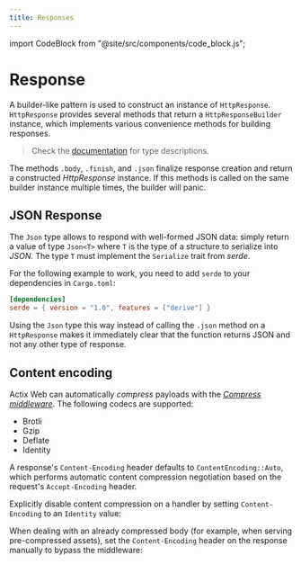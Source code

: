 ```yaml
---
title: Responses
---
```


import CodeBlock from "@site/src/components/code_block.js";

# Response

A builder-like pattern is used to construct an instance of `HttpResponse`. `HttpResponse` provides several methods that return a `HttpResponseBuilder` instance, which implements various convenience methods for building responses.

> Check the [documentation][responsebuilder] for type descriptions.

The methods `.body`, `.finish`, and `.json` finalize response creation and return a constructed _HttpResponse_ instance. If this methods is called on the same builder instance multiple times, the builder will panic.

<CodeBlock example="responses" file="main.rs" section="builder" />

## JSON Response

The `Json` type allows to respond with well-formed JSON data: simply return a value of type `Json<T>` where `T` is the type of a structure to serialize into _JSON_. The type `T` must implement the `Serialize` trait from _serde_.

For the following example to work, you need to add `serde` to your dependencies in `Cargo.toml`:

```toml
[dependencies]
serde = { version = "1.0", features = ["derive"] }
```

<CodeBlock example="responses" file="json_resp.rs" section="json-resp" />

Using the `Json` type this way instead of calling the `.json` method on a `HttpResponse` makes it immediately clear that the function returns JSON and not any other type of response.

## Content encoding

Actix Web can automatically _compress_ payloads with the [_Compress middleware_][compressmidddleware]. The following codecs are supported:

- Brotli
- Gzip
- Deflate
- Identity

A response's `Content-Encoding` header defaults to `ContentEncoding::Auto`, which performs automatic content compression negotiation based on the request's `Accept-Encoding` header.

<CodeBlock example="responses" file="auto.rs" section="auto" />

Explicitly disable content compression on a handler by setting `Content-Encoding` to an `Identity` value:

<CodeBlock example="responses" file="identity.rs" section="identity" />

When dealing with an already compressed body (for example, when serving pre-compressed assets), set the `Content-Encoding` header on the response manually to bypass the middleware:

<CodeBlock example="responses" file="identity_two.rs" section="identity-two" />

[responsebuilder]: https://docs.rs/actix-web/4/actix_web/struct.HttpResponseBuilder.html
[compressmidddleware]: https://docs.rs/actix-web/4/actix_web/middleware/struct.Compress.html
